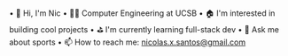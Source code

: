• 👋 Hi, I'm Nic
• 🏄‍♂️ Computer Engineering at UCSB
• 🏠 I'm interested in building cool projects
• ⛳️ I'm currently learning full-stack dev
• 🏀 Ask me about sports
• 📫 How to reach me: nicolas.x.santos@gmail.com

<!--
**nicxs3/nicxs3** is a ✨ _special_ ✨ repository because its `README.md` (this file) appears on your GitHub profile.

Here are some ideas to get you started:

- 🔭 I’m currently working on ...
- 🌱 I’m currently learning ...
- 👯 I’m looking to collaborate on ...
- 🤔 I’m looking for help with ...
- 💬 Ask me about ...
- 📫 How to reach me: ...
- 😄 Pronouns: ...
- ⚡ Fun fact: ...
-->
